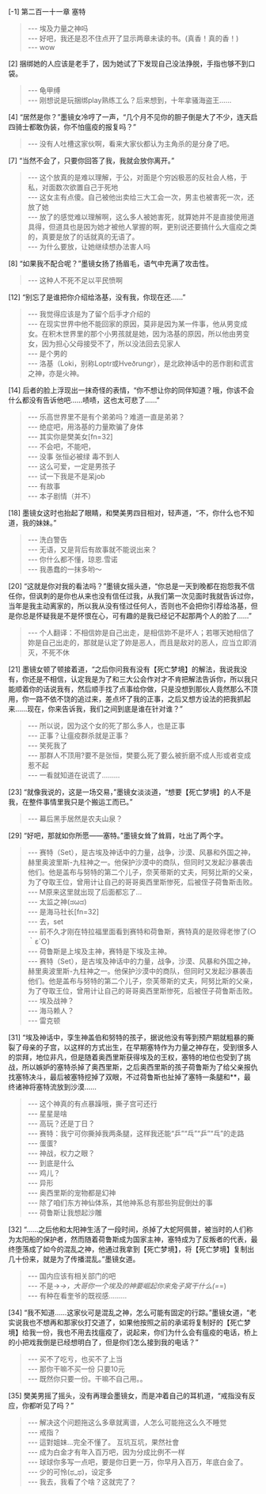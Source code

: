 
[-1] 第二百一十一章 塞特
>--- 埃及力量之神吗<br>
>--- 好吧，我还是忍不住点开了显示两章未读的书。(真香！真的香！)<br>
>--- wow<br>

[2] 捆绑她的人应该是老手了，因为她试了下发现自己没法挣脱，手指也够不到口袋。
>--- 龟甲缚<br>
>--- 刚想说是玩捆绑play熟练工么？后来想到，十年拿骚海盗王……<br>

[4] “居然是你？”墨镜女冷哼了一声，“几个月不见你的胆子倒是大了不少，连天启四骑士都敢伪装，你不怕瘟疫的报复吗？”
>--- 没有人吐槽这家伙啊，看来大家伙都认为主角杀的是分身了吧。<br>

[7] “当然不会了，只要你回答了我，我就会放你离开。”
>--- 这个放真的是难以理解，于公，对面是个穷凶极恶的反社会人格，于私，对面数次欲置自己于死地<br>
>--- 这女主有点傻。自己被他出卖给三大工会一次，男主也被害死一次，还放了她<br>
>--- 放了的感觉难以理解啊，这么多人被她害死，就算她并不是直接使用道具得，但道具也是因为她才被他人掌握的啊，更别说还要搞什么大瘟疫之类的，真要是放了的话就真的无语了。<br>
>--- 为什么要放，让她继续想办法害人吗<br>

[8] “如果我不配合呢？”墨镜女扬了扬眉毛，语气中充满了攻击性。
>--- 这种人不死不足以平民愤啊<br>

[12] “别忘了是谁把你介绍给洛基，没有我，你现在还……”
>--- 我觉得应该是为了留个后手才介绍的<br>
>--- 在现实世界中他不能回家的原因，莫非是因为某一件事，他从男变成女。在积木世界里的那个小男孩就是她，因为洛基的原因，所以他由男变女，因为担心父母接受不了，所以没法回去见家人<br>
>--- 是个男的<br>
>--- 洛基（Loki，别称Loptr或Hveðrungr），是北欧神话中的恶作剧和谎言之神，亦是火神。<br>

[14] 后者的脸上浮现出一抹奇怪的表情，“你不想让你的同伴知道？哦，你该不会什么都没有告诉他吧……啧啧，这也太可悲了……”
>--- 乐高世界里不是有个弟弟吗？难道一直是弟弟？<br>
>--- 绝症吧，用洛基的力量欺骗了身体<br>
>--- 其实你是樊美女[fn=32]<br>
>--- 不会吧，不能吧，<br>
>--- 没事  张恒必被绿  毒不到人<br>
>--- 这么可爱，一定是男孩子<br>
>--- 试一下我是不是呆job<br>
>--- 有故事<br>
>--- 本子剧情（并不）<br>

[18] 墨镜女这时也抬起了眼睛，和樊美男四目相对，轻声道，“不，你什么也不知道，我的妹妹。”
>--- 洗白警告<br>
>--- 无语，又是背后有故事就不能说出来？<br>
>--- 你什么都不懂，琼恩.雪诺<br>
>--- 我愚蠢的一抹多哟～<br>

[20] “这就是你对我的看法吗？”墨镜女摇头道，“你总是一天到晚都在抱怨我不信任你，但讽刺的是你也从来也没有信任过我，从我们第一次见面时我就告诉过你，当年是我主动离家的，所以我从没有怪过任何人，否则也不会把你引荐给洛基，但是你总是怀疑我是不是怀恨在心，可有趣的是我已经记不起那两个人的脸了……”
>--- 个人翻译：不相信妳是自己出走，是相信妳不是坏人；若哪天她相信了妳是自己出走的，那就是认定了妳是恶人，而且是敌对的恶人，应当立即消灭，不死不休<br>

[21] 墨镜女顿了顿接着道，“之后你问我有没有【死亡梦境】的解法，我说我没有，你还是不相信，认定我是为了和三大公会作对才不肯把解法告诉你，所以我只能顺着你的话说我有，然后顺手找了点事给你做，只是没想到那伙人竟然那么不顶用，你一路不依不饶的追过来，差点坏了我的正事，之后又想方设法的把我抓起来……现在，你来告诉我，我们之间到底是谁在针对谁？”
>--- 所以说，因为这个女的死了那么多人，也是正事<br>
>--- 正事？让瘟疫群杀就是正事？<br>
>--- 笑死我了<br>
>--- 那群人不顶用?要不是张恒，樊要么死了要么被折磨不成人形或者变成惹不起<br>
>--- 一看就知道在说谎了………<br>

[23] “就像我说的，这是一场交易，”墨镜女淡淡道，“想要【死亡梦境】的人不是我，在整件事情里我只是个搬运工而已。”
>--- 幕后黑手居然是农夫山泉？<br>

[29] “好吧，那就如你所愿——塞特。”墨镜女耸了耸肩，吐出了两个字。
>--- 赛特（Set），是古埃及神话中的力量，战争，沙漠、风暴和外国之神，赫里奥波里斯-九柱神之一。他保护沙漠中的商队，但同时又发起沙暴袭击他们。他是盖布与努特的第二个儿子，奈芙蒂斯的丈夫，阿努比斯的父亲，为了夺取王位，曾用计让自己的哥哥奥西里斯惨死，后被侄子荷鲁斯击败。<br>
>--- M原来这里就出现了后面都忘了…<br>
>--- 太监之神(ಡωಡ)<br>
>--- 是海马社长[fn=32]<br>
>--- 去，set<br>
>--- 前不久才刚在特拉福里面看到赛特和荷鲁斯，赛特真的是败得老惨了(○｀ε´○)<br>
>--- 荷鲁斯是上埃及主神，赛特是下埃及主神。<br>
>--- 赛特（Set），是古埃及神话中的力量，战争，沙漠、风暴和外国之神，赫里奥波里斯-九柱神之一。他保护沙漠中的商队，但同时又发起沙暴袭击他们。他是盖布与努特的第二个儿子，奈芙蒂斯的丈夫，阿努比斯的父亲，为了夺取王位，曾用计让自己的哥哥奥西里斯惨死，后被侄子荷鲁斯击败。<br>
>--- 埃及战神？<br>
>--- 海马赖人？<br>
>--- 雷克顿<br>

[31] “埃及神话中，孪生神盖伯和努特的孩子，据说他没有等到预产期就粗暴的撕裂了母亲的子宫，以这样的方式出生，在早期塞特作为力量之神存在，受到很多人的崇拜，地位非凡，但是随着奥西里斯获得埃及的王权，塞特的地位也受到了挑战，所以嫉妒的塞特杀掉了奥西里斯，之后奥西里斯的孩子荷鲁斯为了给父亲报仇找塞特决斗，最后被塞特挖掉了双眼，不过荷鲁斯也扯掉了塞特一条腿和**，最终诸神将塞特流放到沙漠……
>--- 这个神真的有点暴躁哦，撕子宫可还行<br>
>--- 星星是啥<br>
>--- 高玩？还是丁日？<br>
>--- 赛特：我宁可你撕掉我两条腿，这样我还能“乒”“乓”“乒”“乓”的走路<br>
>--- 蛋蛋?<br>
>--- 神战，权力之眼？<br>
>--- 到底是什么<br>
>--- 鸡儿？<br>
>--- 异形<br>
>--- 奥西里斯的宠物都是幻神<br>
>--- 除了咱们东方神仙体系，其他神系总有那些狗屁倒灶的事<br>
>--- 荷鲁斯让我想起沙雕<br>

[32] “……之后他和太阳神生活了一段时间，杀掉了大蛇阿佩普，被当时的人们称为太阳船的保护者，然而随着荷鲁斯成为国家主神，塞特成为了反叛者的代表，最终堕落成了如今的混乱之神，他通过我拿到【死亡梦境】，将【死亡梦境】复制出几十份来，就是为了传播混乱。”墨镜女道。
>--- 国内应该有相关部门的吧<br>
>--- 不是→_→，大哥你一个埃及的神要崛起你来兔子窝干什么(=_=)<br>
>--- 有种在看奎爷的既视感………<br>

[34] “我不知道……这家伙可是混乱之神，怎么可能有固定的行踪。”墨镜女道，“老实说我也不想再和那家伙打交道了，如果他按照之前的承诺将复制好的【死亡梦境】给我一份，我也不用去找瘟疫了，说起来，你们为什么会有瘟疫的电话，桥上的小把戏我倒是已经想明白了，但是你们怎么接到我的电话？”
>--- 买不了吃亏，也买不了上当<br>
>--- 那你干嘛不买一份 只要10元<br>
>--- 既然你只要一份。干嘛不自己用。。<br>

[35] 樊美男摇了摇头，没有再理会墨镜女，而是冲着自己的耳机道，“戒指没有反应，你都听见了吗？”
>--- 解决这个问题拖这么多章就离谱，人怎么可能拖这么久不睡觉<br>
>--- 戒指？<br>
>--- 這對姐妹...完全不懂了。
互坑互坑，果然社會<br>
>--- 成为白金才有年入百万吧，因为分成比例不一样<br>
>--- 球球你多写一点吧，要是你日更一万，你早月入百万，年底白金了。<br>
>--- 少的可怜(ಥ_ಥ)，设定多<br>
>--- 我去，我看了个啥？这就完了？<br>
